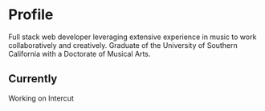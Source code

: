 # Profile

Full stack web developer leveraging extensive experience in music to work collaboratively and creatively. Graduate of the University of Southern California with a Doctorate of Musical Arts.

## Currently

Working on Intercut
